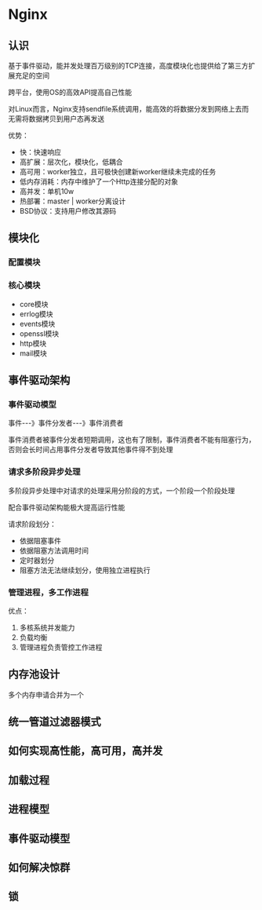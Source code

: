 # Nginx

## 认识

基于事件驱动，能并发处理百万级别的TCP连接，高度模块化也提供给了第三方扩展充足的空间

跨平台，使用OS的高效API提高自己性能

对Linux而言，Nginx支持sendfile系统调用，能高效的将数据分发到网络上去而无需将数据拷贝到用户态再发送

优势：

- 快：快速响应
- 高扩展：层次化，模块化，低耦合
- 高可用：worker独立，且可极快创建新worker继续未完成的任务
- 低内存消耗：内存中维护了一个Http连接分配的对象
- 高并发：单机10w
- 热部署：master | worker分离设计
- BSD协议：支持用户修改其源码

## 模块化

### 配置模块

### 核心模块

- core模块
- errlog模块
- events模块
- openssl模块
- http模块
- mail模块

## 事件驱动架构

### 事件驱动模型

事件---》事件分发者---》事件消费者

事件消费者被事件分发者短期调用，这也有了限制，事件消费者不能有阻塞行为，否则会长时间占用事件分发者导致其他事件得不到处理

### 请求多阶段异步处理

多阶段异步处理中对请求的处理采用分阶段的方式，一个阶段一个阶段处理

配合事件驱动架构能极大提高运行性能

请求阶段划分：

- 依据阻塞事件
- 依据阻塞方法调用时间
- 定时器划分
- 阻塞方法无法继续划分，使用独立进程执行

### 管理进程，多工作进程

优点：

1. 多核系统并发能力
2. 负载均衡
3. 管理进程负责管控工作进程

## 内存池设计

多个内存申请合并为一个

## 统一管道过滤器模式

## 如何实现高性能，高可用，高并发

## 加载过程

## 进程模型

## 事件驱动模型

## 如何解决惊群

## 锁